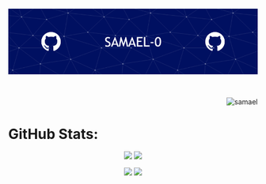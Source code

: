 <p align="center">

<img src="./Assets/banner.png" alt="Introduction Banner.." style="text-align: center; margin-bottom: 30px;" />

</p>

<p align="right"> <img src="https://komarev.com/ghpvc/?username=samael-0&color=21AF46" alt="samael"> </p>

<p float="right">

</p>

# GitHub Stats:
<p align="center">
  <img src="https://github-readme-stats.vercel.app/api?username=samael-0&theme=dark&hide_border=false&include_all_commits=false&count_private=false" width="400"/ >
    <img src="https://spotify-recently-played-readme.vercel.app/api?user=1vkgdvo19ke2okkmw9sqvrbpi" width="225" />
</p>

<p align="center">
  <img src="https://github-readme-streak-stats.herokuapp.com/?user=samael-0&theme=dark&hide_border=false" width="300" />
  <img src="https://github-readme-stats.vercel.app/api/top-langs/?username=samael-0&theme=dark&hide_border=false&include_all_commits=false&count_private=false&layout=compact"  />

</p>

